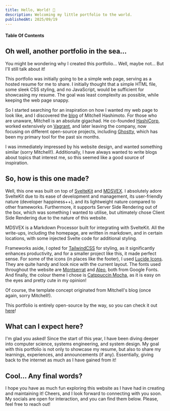 ```yaml
---
title: Hello, World! 🚀
description: Welcoming my little portfolio to the world.
publishedAt: 2025/09/19
---
```


#### Table Of Contents

## Oh well, another portfolio in the sea...

You might be wondering why I created this portfolio... Well, maybe not... But I'll still talk about it!

This portfolio was initially going to be a simple web page, serving as a hosted resume for me to share.
I initially thought that a simple HTML file, some sleek CSS styling, and no JavaScript, would be sufficient for showcasing my resume.
The goal was least complexity as possible, while keeping the web page snappy.

So I started searching for an inspiration on how I wanted my web page to look like, and I discovered the [blog](https://mitchellh.com/) of Mitchell Hashimoto.
For those who are unaware, Mitchell is an absolute gigachad.
He co-founded [HashiCorp](https://www.hashicorp.com/), worked extensively on [Vagrant](https://developer.hashicorp.com/vagrant), and later
leaving the company, now focusing on different open-source projects, including [Ghostty](https://ghostty.org), which has been my primary tool for the past six months.

I was immediately impressed by his website design, and wanted something similar (sorry Mitchell!).
Additionally, I have always wanted to write blogs about topics that interest me, so this seemed like a good source of inspiration.

## So, how is this one made?

Well, this one was built on top of [SvelteKit](https://svelte.dev/docs/kit/introduction) and [MDSVEX](https://mdsvex.pngwn.io/).
I absolutely adore SvelteKit due to its ease of development and management, its user-friendly nature (developer happiness++),
and its lightweight nature compared to other frameworks.
Furthermore, it supports Server Side Rendering out of the box, which was something I wanted to utilise, but ultimately chose Client Side Rendering
due to the nature of this website.

MDSVEX is a Markdown Processor built for integrating with SvelteKit.
All the write-ups, including the homepage, are written in markdown, and in certain locations, with some injected Svelte code for additional styling.

Frameworks aside, I opted for [TailwindCSS](https://tailwindcss.com/) for styling, as it significantly enhances productivity, and for a
smaller project like this, it made perfect sense.
For some of the icons (in places like the footer), I used [Lucide Icons](https://lucide.dev/). They are quite handy and look nice with the current layout.
The fonts used throughout the website are [Montserrat](https://fonts.google.com/specimen/Montserrat) and [Aleo](https://fonts.google.com/specimen/Aleo), both from Google Fonts.
And finally, the colour theme I chose is [Catppuccin Mocha](https://catppuccin.com/palette/), as it is easy on the eyes and pretty cute in my opinion!

Of course, the template concept originated from Mitchell's blog (once again, sorry Mitchell!).

This portfolio is entirely open-source by the way, so you can check it out [here](https://github.com/shetty-tejas/portfolio)!

## What can I expect here?

I'm glad you asked! Since the start of this year, I have been diving deeper into computer science, systems engineering, and system design.
My goal with this portfolio is not only to showcase my resume, but also to share my learnings, experiences, and announcements (if any).
Essentially, giving back to the internet as much as I have gained from it!

## Cool... Any final words?

I hope you have as much fun exploring this website as I have had in creating and maintaining it!
Cheers, and I look forward to connecting with you soon. My socials are open for interaction, and you can find them below.
Please, feel free to reach out!
